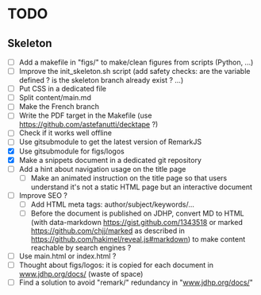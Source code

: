 # TODO

## Skeleton

* [ ] Add a makefile in "figs/" to make/clean figures from scripts (Python,
      ...)
* [ ] Improve the init_skeleton.sh script (add safety checks: are the variable
      defined ? is the skeleton branch already exist ? ...)
* [ ] Put CSS in a dedicated file
* [ ] Split content/main.md
* [ ] Make the French branch
* [ ] Write the PDF target in the Makefile (use https://github.com/astefanutti/decktape ?)
* [ ] Check if it works well offline
* [ ] Use gitsubmodule to get the latest version of RemarkJS
* [x] Use gitsubmodule for figs/logos
* [x] Make a snippets document in a dedicated git repository
* [ ] Add a hint about navigation usage on the title page
    * [ ] Make an animated instruction on the title page so that users
          understand it's not a static HTML page but an interactive document
* [ ] Improve SEO ?
    * [ ] Add HTML meta tags: author/subject/keywords/...
    * [ ] Before the document is published on JDHP, convert MD to HTML (with
          data-markdown https://gist.github.com/1343518 or marked
          https://github.com/chjj/marked as described in
          https://github.com/hakimel/reveal.js#markdown) to make content
          reachable by search engines ?
* [ ] Use main.html or index.html ?
* [ ] Thought about figs/logos: it is copied for each document in
      www.jdhp.org/docs/ (waste of space)
* [ ] Find a solution to avoid "remark/" redundancy in "www.jdhp.org/docs/"
